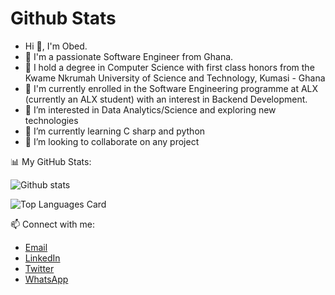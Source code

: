 # Github Stats

- Hi 👋, I'm Obed.
- 💞️ I'm a passionate Software Engineer from Ghana.
- 🌱 I hold a degree in Computer Science with first class honors from the Kwame Nkrumah University of Science and Technology, Kumasi - Ghana
- 🌱 I'm currently enrolled in the Software Engineering programme at ALX (currently an ALX student) with an interest in Backend Development.
- 👀 I’m interested in Data Analytics/Science and exploring new technologies
- 🌱 I’m currently learning C sharp and python
- 💞️ I’m looking to collaborate on any project

📊 My GitHub Stats:

![Github stats](https://github-readme-stats-git-masterrstaa-rickstaa.vercel.app/api?username=lemyjay&theme=highcontrast&show_icons=true&count_private=true)


![Top Languages Card](https://github-readme-stats-git-masterrstaa-rickstaa.vercel.app/api/top-langs/?username=lemyjay&theme=highcontrast&show)


📫 Connect with me:
- <a href="mailto:lemyjay17@gmail.com">Email</a>
- [LinkedIn](https://www.linkedin.com/in/lemyjay/)
- [Twitter](https://twitter.com/lemyjay_)
- [WhatsApp](https://wa.me/+233531376875)


